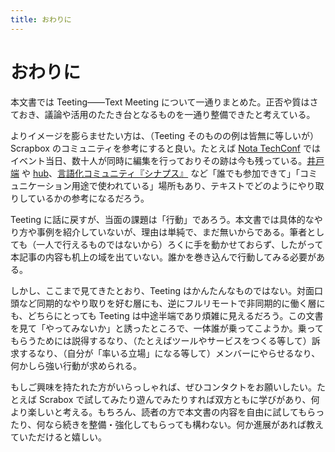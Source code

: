 ```yaml
---
title: おわりに
---
```


# おわりに
本文書では Teeting――Text Meeting について一通りまとめた。正否や質はさておき、議論や活用のたたき台となるものを一通り整備できたと考えている。

よりイメージを膨らませたい方は、（Teeting そのものの例は皆無に等しいが）Scrapbox のコミュニティを参考にすると良い。たとえば [Nota TechConf](https://scrapbox.io/nota-techconf/) ではイベント当日、数十人が同時に編集を行っておりその跡は今も残っている。[井戸端](https://scrapbox.io/villagepump/) や [hub](https://scrapbox.io/hub/)、[言語化コミュニティ『シナプス』](https://scrapbox.io/verbalizing-community/) など「誰でも参加できて」「コミュニケーション用途で使われている」場所もあり、テキストでどのようにやり取りしているかの参考になるだろう。

Teeting に話に戻すが、当面の課題は「行動」であろう。本文書では具体的なやり方や事例を紹介していないが、理由は単純で、まだ無いからである。筆者としても（一人で行えるものではないから）ろくに手を動かせておらず、したがって本記事の内容も机上の域を出ていない。誰かを巻き込んで行動してみる必要がある。

しかし、ここまで見てきたとおり、Teeting はかんたんなものではない。対面口頭など同期的なやり取りを好む層にも、逆にフルリモートで非同期的に働く層にも、どちらにとっても Teeting は中途半端であり煩雑に見えるだろう。この文書を見て「やってみないか」と誘ったところで、一体誰が乗ってこようか。乗ってもらうためには説得するなり、（たとえばツールやサービスをつくる等して）訴求するなり、（自分が「率いる立場」になる等して）メンバーにやらせるなり、何かしら強い行動が求められる。

もしご興味を持たれた方がいらっしゃれば、ぜひコンタクトをお願いしたい。たとえば Scrabox で試してみたり遊んでみたりすれば双方ともに学びがあり、何より楽しいと考える。もちろん、読者の方で本文書の内容を自由に試してもらったり、何なら続きを整備・強化してもらっても構わない。何か進展があれば教えていただけると嬉しい。
